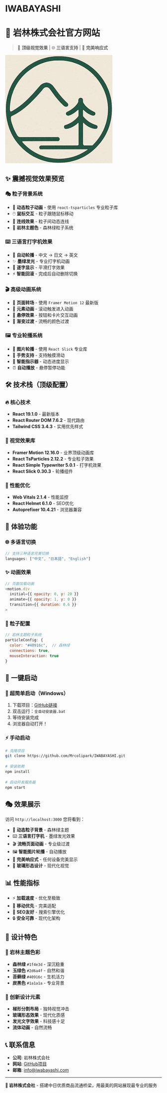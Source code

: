 ﻿# IWABAYASHI
# 🌟 岩林株式会社官方网站

> 🎨 **顶级视觉效果** | 🌐 **三语言支持** | 📱 **完美响应式**

![IWABAYASHI Logo](public/logo.png)

## ✨ 震撼视觉效果预览

### 🎭 粒子背景系统
- 🌌 **动态粒子动画** - 使用 `react-tsparticles` 专业粒子库
- 🖱️ **鼠标交互** - 粒子跟随鼠标移动
- 🔗 **连线效果** - 粒子间动态连线
- 🎨 **岩林主题色** - 森林绿粒子系统

### ⌨️ 三语言打字机效果
- 🔄 **自动轮播** - 中文 → 日文 → 英文
- ✨ **墨绿发光** - 专业打字机动画
- 🎯 **逐字显示** - 平滑打字效果
- ⚡ **智能回滚** - 完成后自动删除切换

### 🎬 高级动画系统
- 🌊 **页面转场** - 使用 `Framer Motion 12` 最新版
- 📱 **元素动画** - 滚动触发进入动画
- 🎯 **悬停效果** - 按钮和卡片交互动画
- 🌈 **渐变过渡** - 流畅的颜色过渡

### 🖼️ 专业轮播系统
- 🎠 **图片轮播** - 使用 `React Slick` 专业库
- 📱 **手势支持** - 支持触摸滑动
- 🎯 **智能指示器** - 动态进度显示
- ⏰ **自动播放** - 悬停暂停功能

## 🛠️ 技术栈（顶级配置）

### 🔥 核心技术
- **React 19.1.0** - 最新版本
- **React Router DOM 7.6.2** - 现代路由
- **Tailwind CSS 3.4.3** - 实用优先样式

### 🎨 视觉效果库
- **Framer Motion 12.16.0** - 业界顶级动画库
- **React TsParticles 2.12.2** - 专业粒子效果
- **React Simple Typewriter 5.0.1** - 打字机效果
- **React Slick 0.30.3** - 轮播组件

### 🚀 性能优化
- **Web Vitals 2.1.4** - 性能监控
- **React Helmet 6.1.0** - SEO优化
- **Autoprefixer 10.4.21** - 浏览器兼容

## 🎯 体验功能

### 🌐 多语言切换
```javascript
// 支持三种语言完美切换
languages: ["中文", "日本語", "English"]
```

### ✨ 动画效果
```javascript
// 页面加载动画
<motion.div
  initial={{ opacity: 0, y: 20 }}
  animate={{ opacity: 1, y: 0 }}
  transition={{ duration: 0.6 }}
>
```

### 🌌 粒子配置
```javascript
// 岩林主题粒子系统
particleConfig: {
  color: "#40916c",  // 森林绿
  connections: true,
  mouseInteraction: true
}
```

## 🚀 一键启动

### 💎 超简单启动（Windows）
1. 下载项目：[GitHub链接](https://github.com/Mrcolipark/IWABAYASHI)
2. 双击运行：`全自动安装器.bat`
3. 等待安装完成
4. 浏览器自动打开！

### ⚡ 手动启动
```bash
# 克隆项目
git clone https://github.com/Mrcolipark/IWABAYASHI.git

# 安装依赖
npm install

# 启动开发服务器
npm start
```

## 🎭 效果展示

访问 `http://localhost:3000` 您将看到：

- 🌌 **动态粒子背景** - 森林绿主题
- ⌨️ **三语言打字机** - 墨绿发光效果
- 🎬 **流畅页面动画** - 专业级过渡
- 🖼️ **智能图片轮播** - 自动播放
- 📱 **完美响应式** - 任何设备完美显示
- 🎨 **玻璃形态设计** - 现代化视觉

## 📊 性能指标

- ⚡ **加载速度** - 优化至极致
- 📱 **移动优先** - 完美适配
- 🎯 **SEO友好** - 搜索引擎优化
- 🔒 **安全可靠** - 现代化架构

## 🎨 设计特色

### 🌲 岩林主题色彩
- **森林绿** `#1f4e3d` - 深沉稳重
- **玉绿色** `#2d6a4f` - 自然和谐  
- **苔藓绿** `#40916c` - 生机活力
- **炭黑色** `#1a1a1a` - 专业背景

### 💎 创新设计元素
- **梯形分割布局** - 独特视觉冲击
- **玻璃形态效果** - 现代化质感
- **发光文字效果** - 科技感十足
- **流体动画** - 自然流畅

## 📞 联系信息

- **公司**: 岩林株式会社
- **网站**: [GitHub项目](https://github.com/Mrcolipark/IWABAYASHI)
- **邮箱**: info@iwabayashi.com

---

**🌟 岩林株式会社** - 搭建中日优质商品流通桥梁，用最美的网站展现最专业的服务
